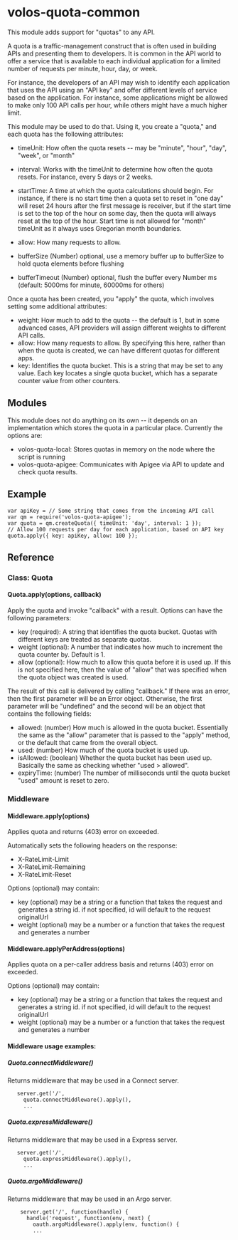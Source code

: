 # volos-quota-common

This module adds support for "quotas" to any API.

A quota is a traffic-management construct that is often used in building APIs and presenting them to
developers. It is common in the API world to offer a service that is available to each individual application
for a limited number of requests per minute, hour, day, or week.

For instance, the developers of an API may wish to identify each application that uses the API using an "API key"
and offer different levels of service  based on the application. For instance, some applications might be allowed
to make only 100 API calls per hour, while others might have a much higher limit.

This module may be used to do that. Using it, you create a "quota," and each quota has the following attributes:

* timeUnit: How often the quota resets -- may be "minute", "hour", "day", "week", or "month"
* interval: Works with the timeUnit to determine how often the quota resets. For instance, every 5 days or 2 weeks.
* startTime: A time at which the quota calculations should begin. For instance, if there is no start time then a
quota set to reset in "one day" will reset 24 hours after the first message is receiver, but if the start time
is set to the top of the hour on some day, then the quota will always reset at the top of the hour. Start time
is not allowed for "month" timeUnit as it always uses Gregorian month boundaries.
* allow: How many requests to allow.

* bufferSize (Number) optional, use a memory buffer up to bufferSize to hold quota elements before flushing
* bufferTimeout (Number) optional, flush the buffer every Number ms (default: 5000ms for minute, 60000ms for others)

Once a quota has been created, you "apply" the quota, which involves setting some additional attributes:

* weight: How much to add to the quota -- the default is 1, but in some advanced cases, API providers will
assign different weights to different API calls.
* allow: How many requests to allow. By specifying this here, rather than when the quota is created,
we can have different quotas for different apps.
* key: Identifies the quota bucket. This is a string that may be set to any value. Each key locates
a single quota bucket, which has a separate counter value from other counters.

## Modules

This module does not do anything on its own -- it depends on an implementation which stores the quota in a particular
place. Currently the options are:

* volos-quota-local: Stores quotas in memory on the node where the script is running
* volos-quota-apigee: Communicates with Apigee via API to update and check quota results.

## Example

    var apiKey = // Some string that comes from the incoming API call
    var qm = require('volos-quota-apigee');
    var quota = qm.createQuota({ timeUnit: 'day', interval: 1 });
    // Allow 100 requests per day for each application, based on API key
    quota.apply({ key: apiKey, allow: 100 });

## Reference

### Class: Quota

#### Quota.apply(options, callback)

Apply the quota and invoke "callback" with a result. Options can have the following parameters:

* key (required): A string that identifies the quota bucket. Quotas with different keys
are treated as separate quotas.
* weight (optional): A number that indicates how much to increment the quota counter by. Default is 1.
* allow (optional): How much to allow this quota before it is used up. If this is not specified here,
then the value of "allow" that was specified when the quota object was created is used.

The result of this call is delivered by calling "callback." If there was an error, then the first parameter
will be an Error object. Otherwise, the first parameter will be "undefined" and the second will be
an object that contains the following fields:

* allowed: (number) How much is allowed in the quota bucket. Essentially the same as the "allow" parameter that is
passed to the "apply" method, or the default that came from the overall object.
* used: (number) How much of the quota bucket is used up.
* isAllowed: (boolean) Whether the quota bucket has been used up. Basically the same as checking whether
"used > allowed".
* expiryTime: (number) The number of milliseconds until the quota bucket "used" amount is reset to zero.

### Middleware

#### Middleware.apply(options)

Applies quota and returns (403) error on exceeded.

Automatically sets the following headers on the response: 

* X-RateLimit-Limit
* X-RateLimit-Remaining
* X-RateLimit-Reset

Options (optional) may contain:

* key (optional) may be a string or a function that takes the request and generates a string id.
    if not specified, id will default to the request originalUrl
* weight (optional) may be a number or a function that takes the request and generates a number

#### Middleware.applyPerAddress(options)

Applies quota on a per-caller address basis and returns (403) error on exceeded.

Options (optional) may contain:

* key (optional) may be a string or a function that takes the request and generates a string id.
    if not specified, id will default to the request originalUrl
* weight (optional) may be a number or a function that takes the request and generates a number

#### Middleware usage examples: 

##### Quota.connectMiddleware()

Returns middleware that may be used in a Connect server.

```
   server.get('/',
     quota.connectMiddleware().apply(),
     ...
```
 
##### Quota.expressMiddleware()

Returns middleware that may be used in a Express server. 

```
   server.get('/',
     quota.expressMiddleware().apply(),
     ...
```

##### Quota.argoMiddleware()

Returns middleware that may be used in an Argo server. 

```
    server.get('/', function(handle) {
      handle('request', function(env, next) {
        oauth.argoMiddleware().apply(env, function() {
        ...
```